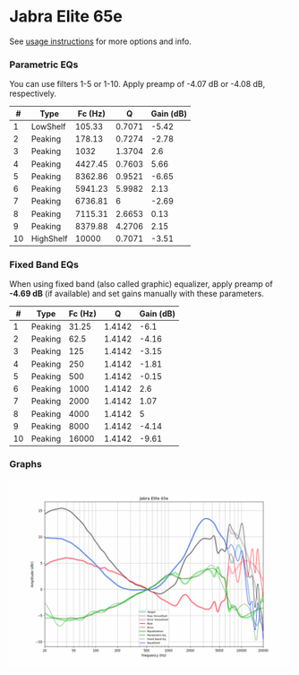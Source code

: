 # Jabra Elite 65e
See [usage instructions](https://github.com/jaakkopasanen/AutoEq#usage) for more options and info.

### Parametric EQs
You can use filters 1-5 or 1-10. Apply preamp of -4.07 dB or -4.08 dB, respectively.

|   # | Type      |   Fc (Hz) |      Q |   Gain (dB) |
|-----|-----------|-----------|--------|-------------|
|   1 | LowShelf  |    105.33 | 0.7071 |       -5.42 |
|   2 | Peaking   |    178.13 | 0.7274 |       -2.78 |
|   3 | Peaking   |   1032    | 1.3704 |        2.6  |
|   4 | Peaking   |   4427.45 | 0.7603 |        5.66 |
|   5 | Peaking   |   8362.86 | 0.9521 |       -6.65 |
|   6 | Peaking   |   5941.23 | 5.9982 |        2.13 |
|   7 | Peaking   |   6736.81 | 6      |       -2.69 |
|   8 | Peaking   |   7115.31 | 2.6653 |        0.13 |
|   9 | Peaking   |   8379.88 | 4.2706 |        2.15 |
|  10 | HighShelf |  10000    | 0.7071 |       -3.51 |

### Fixed Band EQs
When using fixed band (also called graphic) equalizer, apply preamp of **-4.69 dB** (if available) and set gains manually with these parameters.

|   # | Type    |   Fc (Hz) |      Q |   Gain (dB) |
|-----|---------|-----------|--------|-------------|
|   1 | Peaking |     31.25 | 1.4142 |       -6.1  |
|   2 | Peaking |     62.5  | 1.4142 |       -4.16 |
|   3 | Peaking |    125    | 1.4142 |       -3.15 |
|   4 | Peaking |    250    | 1.4142 |       -1.81 |
|   5 | Peaking |    500    | 1.4142 |       -0.15 |
|   6 | Peaking |   1000    | 1.4142 |        2.6  |
|   7 | Peaking |   2000    | 1.4142 |        1.07 |
|   8 | Peaking |   4000    | 1.4142 |        5    |
|   9 | Peaking |   8000    | 1.4142 |       -4.14 |
|  10 | Peaking |  16000    | 1.4142 |       -9.61 |

### Graphs
![](./Jabra%20Elite%2065e.png)
